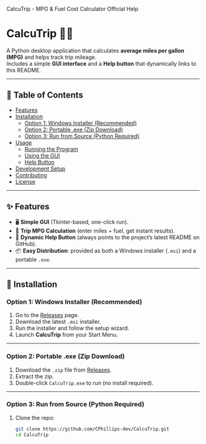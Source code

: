 CalcuTrip - MPG & Fuel Cost Calculator Official Help

# CalcuTrip 🚗⛽

A Python desktop application that calculates **average miles per gallon (MPG)** and helps track trip mileage.  
Includes a simple **GUI interface** and a **Help button** that dynamically links to this README.  

---

## 📑 Table of Contents
- [Features](#features)
- [Installation](#installation)
  - [Option 1: Windows Installer (Recommended)](#option-1-windows-installer-recommended)
  - [Option 2: Portable .exe (Zip Download)](#option-2-portable-exe-zip-download)
  - [Option 3: Run from Source (Python Required)](#option-3-run-from-source-python-required)
- [Usage](#usage)
  - [Running the Program](#running-the-program)
  - [Using the GUI](#using-the-gui)
  - [Help Button](#help-button)
- [Development Setup](#development-setup)
- [Contributing](#contributing)
- [License](#license)

---

## ✨ Features
- 🖥️ **Simple GUI** (Tkinter-based, one-click run).  
- 🚙 **Trip MPG Calculation** (enter miles + fuel, get instant results).  
- 📄 **Dynamic Help Button** (always points to the project’s latest README on GitHub).  
- 📦 **Easy Distribution**: provided as both a Windows installer (`.msi`) and a portable `.exe`.  

---

## 🔧 Installation

### Option 1: Windows Installer (Recommended)
1. Go to the [Releases](../../releases) page.  
2. Download the latest `.msi` installer.  
3. Run the installer and follow the setup wizard.  
4. Launch **CalcuTrip** from your Start Menu.

---

### Option 2: Portable .exe (Zip Download)
1. Download the `.zip` file from [Releases](../../releases).  
2. Extract the zip.  
3. Double-click `CalcuTrip.exe` to run (no install required).  

---

### Option 3: Run from Source (Python Required)
1. Clone the repo:
   ```bash
   git clone https://github.com/CPhillips-dev/CalcuTrip.git
   cd CalcuTrip
